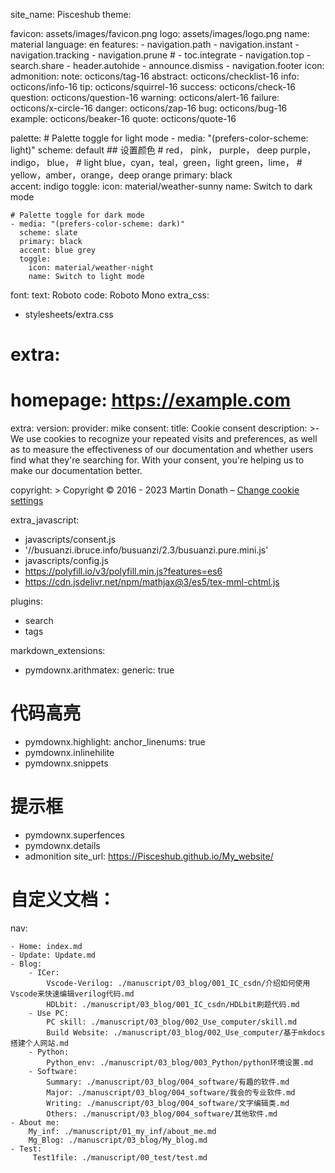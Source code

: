 site_name: Pisceshub
theme:

  favicon: assets/images/favicon.png
  logo: assets/images/logo.png
  name: material
  language: en
  features:
    - navigation.path
    - navigation.instant
    - navigation.tracking
    - navigation.prune
    # - toc.integrate
    - navigation.top
    - search.share
    - header.autohide
    - announce.dismiss
    - navigation.footer
  icon:
    admonition:
      note: octicons/tag-16
      abstract: octicons/checklist-16
      info: octicons/info-16
      tip: octicons/squirrel-16
      success: octicons/check-16
      question: octicons/question-16
      warning: octicons/alert-16
      failure: octicons/x-circle-16
      danger: octicons/zap-16
      bug: octicons/bug-16
      example: octicons/beaker-16
      quote: octicons/quote-16

  palette:
    # Palette toggle for light mode
    - media: "(prefers-color-scheme: light)"
      scheme: default
      ## 设置颜色
      # red， pink， purple， deep purple， indigo， blue， 
      # light blue，cyan，teal，green，light green，lime，
      # yellow，amber，orange，deep orange
      primary: black  
      accent: indigo
      toggle:
        icon: material/weather-sunny
        name: Switch to dark mode

    # Palette toggle for dark mode
    - media: "(prefers-color-scheme: dark)"
      scheme: slate
      primary: black
      accent: blue grey
      toggle:
        icon: material/weather-night
        name: Switch to light mode
  font:
    text: Roboto
    code: Roboto Mono
extra_css:
  - stylesheets/extra.css

# extra:
#   homepage: https://example.com


extra:
  version:
    provider: mike
  consent:
    title: Cookie consent
    description: >- 
      We use cookies to recognize your repeated visits and preferences, as well
      as to measure the effectiveness of our documentation and whether users
      find what they're searching for. With your consent, you're helping us to
      make our documentation better.


copyright: >
  Copyright &copy; 2016 - 2023 Martin Donath –
  <a href="#__consent">Change cookie settings</a>

extra_javascript:
  - javascripts/consent.js
  - '//busuanzi.ibruce.info/busuanzi/2.3/busuanzi.pure.mini.js'
  - javascripts/config.js
  - https://polyfill.io/v3/polyfill.min.js?features=es6
  - https://cdn.jsdelivr.net/npm/mathjax@3/es5/tex-mml-chtml.js

plugins:
  - search
  - tags

markdown_extensions:
  - pymdownx.arithmatex:
      generic: true

  # 代码高亮
  - pymdownx.highlight:
      anchor_linenums: true
  - pymdownx.inlinehilite
  - pymdownx.snippets

  # 提示框
  - pymdownx.superfences
  - pymdownx.details
  - admonition
site_url: https://Pisceshub.github.io/My_website/
# 自定义文档：
nav:

    - Home: index.md
    - Update: Update.md
    - Blog:   
        - ICer: 
            Vscode-Verilog: ./manuscript/03_blog/001_IC_csdn/介绍如何使用Vscode来快速编辑verilog代码.md
            HDLbit: ./manuscript/03_blog/001_IC_csdn/HDLbit刷题代码.md
        - Use PC: 
            PC skill: ./manuscript/03_blog/002_Use_computer/skill.md 
            Build Website: ./manuscript/03_blog/002_Use_computer/基于mkdocs搭建个人网站.md
        - Python: 
            Python_env: ./manuscript/03_blog/003_Python/python环境设置.md
        - Software: 
            Summary: ./manuscript/03_blog/004_software/有趣的软件.md
            Major: ./manuscript/03_blog/004_software/我会的专业软件.md
            Writing: ./manuscript/03_blog/004_software/文字编辑类.md
            Others: ./manuscript/03_blog/004_software/其他软件.md
    - About me: 
        My_inf: ./manuscript/01_my_inf/about_me.md 
        Mg_Blog: ./manuscript/03_blog/My_blog.md
    - Test:
         Test1file: ./manuscript/00_test/test.md

